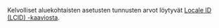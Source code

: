 Kelvolliset aluekohtaisten asetusten tunnusten arvot löytyvät [Locale ID (LCID) -kaaviosta](http://go.microsoft.com/fwlink/?LinkId=122128).